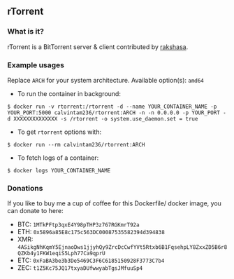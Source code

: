 ## rTorrent

### What is it?

rTorrent is a BitTorrent server & client contributed by [rakshasa](https://github.com/rakshasa/rtorrent).

### Example usages

Replace `ARCH` for your system architecture. Available option(s): `amd64`

- To run the container in background:

```console
$ docker run -v rtorrent:/rtorrent -d --name YOUR_CONTAINER_NAME -p YOUR_PORT:5000 calvintam236/rtorrent:ARCH -n -n 0.0.0.0 -p YOUR_PORT -d XXXXXXXXXXXXXX -s /rtorrent -o system.use_daemon.set = true
```

- To get `rtorrent` options with:

```console
$ docker run --rm calvintam236/rtorrent:ARCH
```

- To fetch logs of a container:

```console
$ docker logs YOUR_CONTAINER_NAME
```

### Donations

If you like to buy me a cup of coffee for this Dockerfile/ docker image, you can donate to here:

- BTC: `1MTkPFtp3qxE4Y98pTHP3z767RGKmrT92a`
- ETH: `0x5896a85E8c175c563DC00087535582394d394838`
- XMR: `4ASikgNhKqmY5EjnaoDws1jjyhQy9ZrcDcCwfYVt5Rtxb6B1FqsehpLY8ZxxZD5B6r8QZKb4y1FKW1eqiS5Lph77Ca9qprU`
- ETC: `0xFaBA3be3b3De5469C3F6C6185150928F3773C7b4`
- ZEC: `t1Z5Kc75JQ17txyaDUfwwyabTgsJMfuuSp4`
